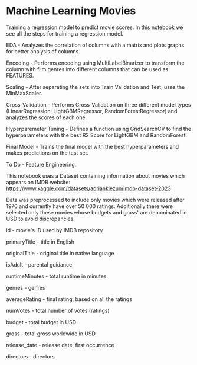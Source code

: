 # Machine Learning Movies

Training a regression model to predict movie scores.
In this notebook we see all the steps for training a regression model.

EDA - Analyzes the correlation of columns with a matrix and plots graphs for better analysis of columns.

Encoding - Performs encoding using MultiLabelBinarizer to transform the column with film genres into different columns that can be used as FEATURES.

Scaling - After separating the sets into Train Validation and Test, uses the MinMaxScaler.

Cross-Validation - Performs Cross-Validation on three different model types (LinearRegression, LightGBMRegressor, RandomForestRegressor) and analyzes the scores of each one.

Hyperparemeter Tuning - Defines a function using GridSearchCV to find the hyperparameters with the best R2 Score for LightGBM and RandomForest.

Final Model - Trains the final model with the best hyperparameters and makes predictions on the test set.

To Do - Feature Engineering.

This notebook uses a Dataset containing information about movies which appears on IMDB website: 
https://www.kaggle.com/datasets/adriankiezun/imdb-dataset-2023

Data was preprocessed to include only movies which were released after 1970 and currently have over 50 000 ratings. Additionally there were selected only these movies whose budgets and gross' are denominated in USD to avoid discrepancies.

id - movie's ID used by IMDB repository

primaryTitle - title in English

originalTitle - original title in native language

isAdult - parental guidance

runtimeMinutes - total runtime in minutes

genres - genres

averageRating - final rating, based on all the ratings

numVotes - total number of votes (ratings)

budget - total budget in USD

gross - total gross worldwide in USD

release_date - release date, first occurrence

directors - directors
